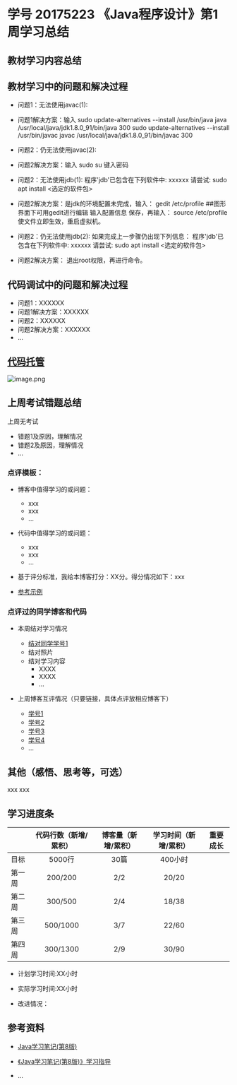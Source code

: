 # 学号 20175223 《Java程序设计》第1周学习总结

## 教材学习内容总结

## 教材学习中的问题和解决过程

- 问题1：无法使用javac(1):
- 问题1解决方案：输入
    sudo update-alternatives --install /usr/bin/java java /usr/local/java/jdk1.8.0_91/bin/java 300
    sudo update-alternatives --install /usr/bin/javac javac /usr/local/java/jdk1.8.0_91/bin/javac 300

- 问题2：仍无法使用javac(2):
- 问题2解决方案：输入
    sudo su<Enter>
    键入密码

- 问题2：无法使用jdb(1):
    程序'jdb'已包含在下列软件中:
    xxxxxx
    请尝试: sudo apt install <选定的软件包>
- 问题2解决方案：是jdk的环境配置未完成，输入：
    gedit /etc/profile ##图形界面下可用gedit进行编辑
    输入配置信息
    保存，再输入：
    source /etc/profile
    使文件立即生效，重启虚拟机。

- 问题2：仍无法使用jdb(2):
    如果完成上一步骤仍出现下列信息：
    程序'jdb'已包含在下列软件中:
    xxxxxx
    请尝试: sudo apt install <选定的软件包> 
- 问题2解决方案：
    退出root权限，再进行命令。

## 代码调试中的问题和解决过程


- 问题1：XXXXXX
- 问题1解决方案：XXXXXX
- 问题2：XXXXXX
- 问题2解决方案：XXXXXX
- ...

## [代码托管](码云学习项目链接)

![image.png](https://images.gitee.com/uploads/images/2019/0303/193455_053c15a7_4815672.png)


## 上周考试错题总结
上周无考试

- 错题1及原因，理解情况
- 错题2及原因，理解情况
- ... 

### 点评模板：

- 博客中值得学习的或问题：
    - xxx
    - xxx
    - ...
- 代码中值得学习的或问题：
    - xxx
    - xxx
    - ...
    
- 基于评分标准，我给本博客打分：XX分。得分情况如下：xxx

- [参考示例](http://www.cnblogs.com/haoliberale/p/6580822.html#3650972) 

### 点评过的同学博客和代码

- 本周结对学习情况 
    - [结对同学学号1](博客链接)
    - 结对照片
    - 结对学习内容
        - XXXX
        - XXXX
        - ...
- 上周博客互评情况（只要链接，具体点评放相应博客下）

    - [学号1](博客链接)
    - [学号2](博客链接)
    - [学号3](博客链接)
    - [学号4](博客链接)
    - ...
    
## 其他（感悟、思考等，可选）

xxx
xxx

## 学习进度条

|            | 代码行数（新增/累积）| 博客量（新增/累积）|学习时间（新增/累积）|重要成长|
| --------   | :----------------:|:----------------:|:---------------:  |:-----:|
| 目标        | 5000行            |   30篇           | 400小时            |       |
| 第一周      | 200/200           |   2/2            | 20/20             |       |
| 第二周      | 300/500           |   2/4            | 18/38             |       |
| 第三周      | 500/1000          |   3/7            | 22/60             |       |
| 第四周      | 300/1300          |   2/9            | 30/90             |       |


- 计划学习时间:XX小时

- 实际学习时间:XX小时

- 改进情况：



## 参考资料

-  [Java学习笔记(第8版)](http://book.douban.com/subject/26371167/) 

-  [《Java学习笔记(第8版)》学习指导](http://www.cnblogs.com/rocedu/p/5182332.html)
-  ...